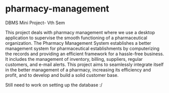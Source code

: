 # pharmacy-management

DBMS Mini Project- Vth Sem

This project deals with pharmacy management where we use a desktop application to supervise the smooth functioning of a pharmaceutical organization. The Pharmacy Management System establishes a better management system for pharmaceutical establishments by computerizing the records and providing an efficient framework for a hassle-free business. It includes the management of inventory, billing, suppliers, regular customers, and e-mail alerts. This project aims to seamlessly integrate itself in the better management of a pharmacy, increasing its efficiency and profit, and to develop and build a solid customer base.

Still need to work on setting up the database :/